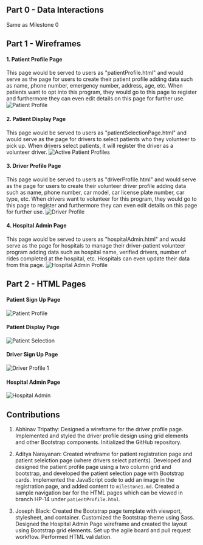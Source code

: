 ## Part 0 - Data Interactions

Same as Milestone 0

## Part 1 - Wireframes

#### 1. Patient Profile Page

This page would be served to users as "patientProfile.html" and would serve as the page for users to create their patient profile adding data such as name, phone number, emergency number, address, age, etc. When patients want to opt into this program, they would go to this page to register and furthermore they can even edit details on this page for further use.
![Patient Profile](wireframes/PatientProfile.png?raw=true)

#### 2. Patient Display Page

This page would be served to users as "patientSelectionPage.html" and would serve as the page for drivers to select patients who they volunteer to pick up. When drivers select patients, it will register the driver as a volunteer driver.
![Active Patient Profiles](wireframes/PatientSelection.png?raw=true)

#### 3. Driver Profile Page

This page would be served to users as "driverProfile.html" and would serve as the page for users to create their volunteer driver profile adding data such as name, phone number, car model, car license plate number, car type, etc. When drivers want to volunteer for this program, they would go to this page to register and furthermore they can even edit details on this page for further use.
![Driver Profile](wireframes/driverProfile.png?raw=true)

#### 4. Hospital Admin Page

This page would be served to users as "hospitalAdmin.html" and would serve as the page for hospitals to manage their driver-patient volunteer program adding data such as hospital name, verified drivers, number of rides completed at the hospital, etc. Hospitals can even update their data from this page.
![Hospital Admin Profile](wireframes/HospitalAdmin.png?raw=true)


## Part 2 - HTML Pages

#### Patient Sign Up Page

![Patient Profile](images/patientProfile.png?raw=true)

#### Patient Display Page

![Patient Selection](images/patientSelection.png?raw=true)

#### Driver Sign Up Page

![Driver Profile 1](images/driverProfile.png?raw=true)

#### Hospital Admin Page

![Hospital Admin](images/hospitalAdmin.png?raw=true)



## Contributions

1. Abhinav Tripathy: Designed a wireframe for the driver profile page. Implemented and styled the driver profile design using grid elements and other Bootstrap components. Initialized the GitHub repository.

2. Aditya Narayanan: Created wireframe for patient registration page and patient selelction page (where drivers select patients). Developed and designed the patient profile page using a two column grid and bootstrap, and developed the patient selection page with Bootstrap cards. Implemented the JavaScript code to add an image in the registration page, and added content to `milestone1.md`. Created a sample navigation bar for the HTML pages which can be viewed in branch HP-14 under `patientProfile.html`.

3. Joseph Black: Created the Bootstrap page template with viewport, stylesheet, and container. Customized the Bootstrap theme using Sass. Designed the Hospital Admin Page wireframe and created the layout using Bootstrap grid elements. Set up the agile board and pull request workflow. Performed HTML validation.

